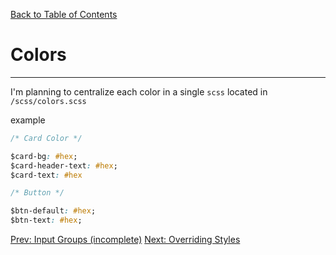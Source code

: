 [Back to Table of Contents](https://github.com/jkbicbic/XUI)

# Colors
---
I'm planning to centralize each color in a single `scss` located in `/scss/colors.scss`

example
```CSS
/* Card Color */

$card-bg: #hex;
$card-header-text: #hex;
$card-text: #hex

/* Button */

$btn-default: #hex;
$btn-text: #hex;

```

[Prev: Input Groups (incomplete)](https://github.com/jkbicbic/XUI/blob/master/docs/Input-Groups.md#Inputs-Groups) [Next: Overriding Styles](https://github.com/jkbicbic/XUI/blob/master/docs/Overriding.md#Overriding-Styles)
